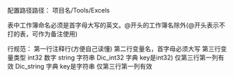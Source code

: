 配置路径路径：
项目名/Tools/Excels

表中工作簿命名必须是首字母大写的英文。@开头的工作簿名除外(@开头表示不打的表，可作为备注使用)

行规范：
第一行注释行(方便自己读懂)
第二行变量名，首字母必须大写
第三行变量类型
int32	数字
string	字符串
Dic_int32	字典 key是int32)	仅第三行第一列有效
Dic_string	字典 key是字符串	仅第三行第一列有效
